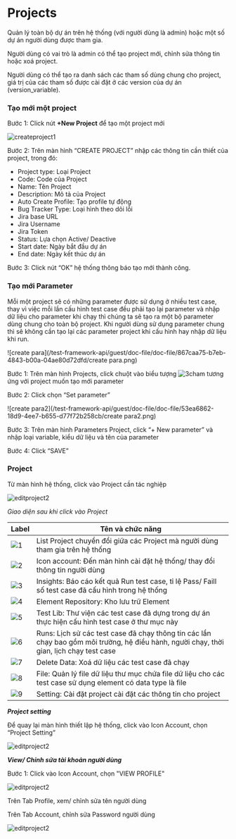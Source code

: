 # Projects
Quản lý toàn bộ dự án trên hệ thống (với người dùng là admin) hoặc một số dự án người dùng được tham gia.

Người dùng có vai trò là admin có thể tạo project mới, chỉnh sửa thông tin hoặc xoá project.

Người dùng có thể tạo ra danh sách các tham số dùng chung cho project, giá trị của các tham số được cài đặt ở các version của dự án (version_variable).

### Tạo mới một project

Bước 1:	Click nút **+New Project** để tạo một project mới

![createproject1](/test-framework-api/guest/doc-file/doc-file/e9bd4fed-b58c-4992-811e-d5cb48093146/createproject1.png)

Bước 2:	Trên màn hình “CREATE PROJECT” nhập các thông tin cần thiết của project, trong đó:

-	Project type: Loại Project
-	Code: Code của Project
-	Name: Tên Project
-	Description: Mô tả của Project
-	Auto Create Profile: Tạo profile tự động
-	Bug Tracker Type: Loại hình theo dõi lỗi
-	Jira base URL
-	Jira Username
-	Jira Token
-	Status: Lựa chọn Active/ Deactive
-	Start date: Ngày bắt đầu dự án
-	End date: Ngày kết thúc dự án

Bước 3:	Click nút “OK” hệ thống thông báo tạo mới thành công.

### Tạo mới Parameter
Mỗi một project sẽ có những parameter được sử dụng ở nhiều test case, thay vì việc mỗi lần cấu hình test case đều phải tạo lại parameter và nhập dữ liệu cho parameter khi chạy thì chúng ta sẽ tạo ra một bộ parameter dùng chung cho toàn bộ project. Khi người dùng sử dụng parameter chung thì sẽ không cần tạo lại các parameter project khi cấu hình hay nhập dữ liệu khi run. 

![create para](/test-framework-api/guest/doc-file/doc-file/867caa75-b7eb-4843-b00a-04ae80d72dfd/create para.png)

Bước 1:	Trên màn hình Projects, click chuột vào biểu tượng ![3cham](https://user-images.githubusercontent.com/105435351/197490871-756491bf-bdbc-460f-9a51-9b27ed4240c7.png) tương ứng với project muốn tạo mới parameter

Bước 2:	Click chọn “Set parameter”

![create para2](/test-framework-api/guest/doc-file/doc-file/53ea6862-18d9-4ee7-b655-d77f72b258cb/create para2.png)

Bước 3:	Trên màn hình Parameters Project, click “+ New parameter” và nhập loại variable, kiểu dữ liệu và tên của parameter

Bước 4:	Click “SAVE”

### Project
Từ màn hình hệ thống, click vào Project cần tác nghiệp

![editproject2](/test-framework-api/guest/doc-file/doc-file/ab2b382a-ef6b-49ca-85d6-7da9e2541f28/proj.png)

*Giao diện sau khi click vào Project*

| Label | Tên và chức năng |
| ------ | ------ | 
| ![1](/test-framework-api/guest/doc-file/doc-file/d0f98eac-95e8-4059-a783-1bb48721ad4b/1png.png) | List Project chuyển đổi giữa các Project mà người dùng tham gia trên hệ thống | 
| ![2](/test-framework-api/guest/doc-file/doc-file/519bfc37-fa5f-44eb-9f2e-12c9d79cde97/2.png) | Icon account: Đến màn hình cài đặt hệ thống/ thay đổi thông tin người dùng  | 
| ![3](/test-framework-api/guest/doc-file/doc-file/d8967b90-1b99-4ad2-9a9a-ef73e404324b/3.png) | Insights: Báo cáo kết quả Run test case, tỉ lệ Pass/ Faill số test case đã cấu hình trong hệ thống  |
| ![4](/test-framework-api/guest/doc-file/doc-file/1b11288a-2a4b-4f18-a670-e91e29e9dba8/4.png) | Element Repository: Kho lưu trữ Element  | 
| ![5](/test-framework-api/guest/doc-file/doc-file/a05a13b1-93d3-4fdf-9f69-2821b5e85376/5.png) | Test Lib: Thư viện các test case đã dựng trong dự án thực hiện cấu hình test case ở thư mục này  | 
| ![6](/test-framework-api/guest/doc-file/doc-file/a659aef4-a1d4-44f1-a451-2be2df4c79f5/6.png) | Runs: Lịch sử các test case đã chạy thông tin các lần chạy bao gồm môi trường, hệ điều hành, người chạy, thời gian, lịch chạy test case |
| ![7](/test-framework-api/guest/doc-file/doc-file/5800bc62-175c-460a-886d-dabce9ce8976/7.png) | Delete Data: Xoá dữ liệu các test case đã chạy  | 
| ![8](/test-framework-api/guest/doc-file/doc-file/395c8b1a-89f7-4b14-9872-247712027913/8.png) | File: Quản lý file dữ liệu thư mục chứa file dữ liệu cho các test case sử dụng element có data type là file | 
| ![9](/test-framework-api/guest/doc-file/doc-file/69385882-d609-442a-b375-3689bcf83428/9.png) | Setting: Cài đặt project cài đặt các thông tin cho project | 

***Project setting***

Để quay lại màn hình thiết lập hệ thống, click vào Icon Account, chọn “Project Setting”

![editproject2](/test-framework-api/guest/doc-file/doc-file/e5ff2a9b-57f4-4138-9b2e-810254dd1f20/2.3.1.png)

***View/ Chỉnh sửa tài khoản người dùng***

Bước 1: Click vào Icon Account, chọn "VIEW PROFILE"

![editproject2](/test-framework-api/guest/doc-file/doc-file/3e04a063-6f8f-404a-919c-7f09f5401d3b/2.3.2.png)

Trên Tab Profile, xem/ chỉnh sửa tên người dùng

Trên Tab Account, chỉnh sửa Password người dùng

![editproject2](/test-framework-api/guest/doc-file/doc-file/3992971b-bc5a-45d9-bed4-3e29af256cac/2.3.3.png)

